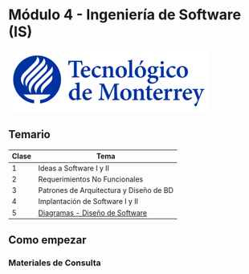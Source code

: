 # Módulo 4 - Ingeniería de Software (IS)

![Tec de Monterrey](/images/logotecmty.png)

## Temario
| Clase | Tema                                                                                                                                                   |
| ----- | ------------------------------------------------------------------------------------------------------------------------------------------------------ |
| 1     | Ideas a Software I y II                                                                                                                                |
| 2     | Requerimientos No Funcionales                                                                                                                          |
| 3     | Patrones de Arquitectura y Diseño de BD                                                                                                                |
| 4     | Implantación de Software I y II                                                                                                                        |
| 5     | [Diagramas - Diseño de Software](https://docs.google.com/presentation/d/15m7-C5BXviYPj3ipG1mfme9CICE4Z2-yLQpgB9Ka6dM/edit#slide=id.g24c47357c24_0_394) |

## Como empezar
### Materiales de Consulta